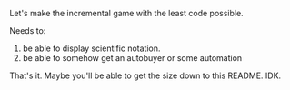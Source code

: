 Let's make the incremental game with the least code possible.

Needs to:
1. be able to display scientific notation.
2. be able to somehow get an autobuyer or some automation

That's it.
Maybe you'll be able to get the size down to this README.
IDK.
